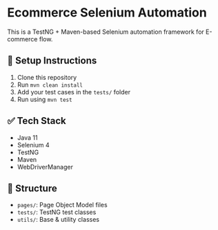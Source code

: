 # Ecommerce Selenium Automation

This is a TestNG + Maven-based Selenium automation framework for E-commerce flow.

## 🔧 Setup Instructions

1. Clone this repository
2. Run `mvn clean install`
3. Add your test cases in the `tests/` folder
4. Run using `mvn test`

## ✅ Tech Stack

- Java 11
- Selenium 4
- TestNG
- Maven
- WebDriverManager

## 📂 Structure
- `pages/`: Page Object Model files
- `tests/`: TestNG test classes
- `utils/`: Base & utility classes
